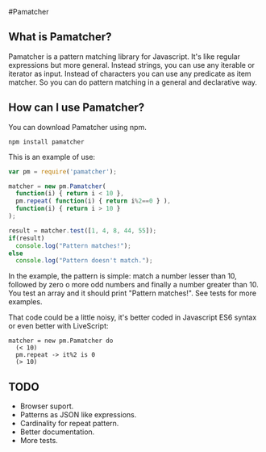 #Pamatcher

## What is Pamatcher?
Pamatcher is a pattern matching library for Javascript. It's like regular expressions but more general. Instead strings, you can use any iterable or iterator as input. Instead of characters you can use any predicate as item matcher. So you can do pattern matching in a general and declarative way.

## How can I use Pamatcher?
You can download Pamatcher using npm.
```
npm install pamatcher
```

This is an example of use:

```js
var pm = require('pamatcher');

matcher = new pm.Pamatcher(
  function(i) { return i < 10 },
  pm.repeat( function(i) { return i%2==0 } ),
  function(i) { return i > 10 }
);

result = matcher.test([1, 4, 8, 44, 55]);
if(result)
  console.log("Pattern matches!");
else
  console.log("Pattern doesn't match.");
```

In the example, the pattern is simple: match a number lesser than 10, followed by zero o more odd numbers and finally a number greater than 10. You test an array and it should print "Pattern matches!". See tests for more examples.

That code could be a little noisy, it's better coded in Javascript ES6 syntax or even better with LiveScript:
```livescript
matcher = new pm.Pamatcher do
  (< 10)
  pm.repeat -> it%2 is 0
  (> 10)
```

## TODO
- Browser suport.
- Patterns as JSON like expressions.
- Cardinality for repeat pattern.
- Better documentation.
- More tests.

